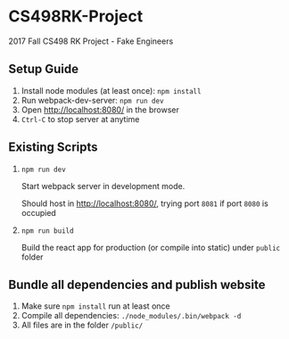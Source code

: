 # CS498RK-Project
2017 Fall CS498 RK Project - Fake Engineers

## Setup Guide
1. Install node modules (at least once): `npm install`
2. Run webpack-dev-server: `npm run dev`
3. Open [http://localhost:8080/](http://localhost:8080/) in the browser
4. `Ctrl-C` to stop server at anytime

## Existing Scripts
1. `npm run dev`

   Start webpack server in development mode.
   
   Should host in [http://localhost:8080/](http://localhost:8080/), trying port `8081` if port `8080` is occupied
2. `npm run build`

   Build the react app for production (or compile into static) under `public` folder

## Bundle all dependencies and publish website
1. Make sure `npm install` run at least once
2. Compile all dependencies: `./node_modules/.bin/webpack -d`
3. All files are in the folder `/public/`
